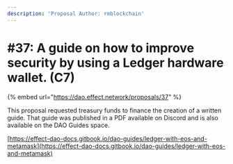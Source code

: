 ```yaml
---
description: 'Proposal Author: rmblockchain'
---
```


# #37: A guide on how to improve security by using a Ledger hardware wallet. (C7)

{% embed url="https://dao.effect.network/proposals/37" %}

This proposal requested treasury funds to finance the creation of a written guide. That guide was published in a PDF available on Discord and is also available on the DAO Guides space.

[https://effect-dao-docs.gitbook.io/dao-guides/ledger-with-eos-and-metamask](https://effect-dao-docs.gitbook.io/dao-guides/ledger-with-eos-and-metamask)

 

